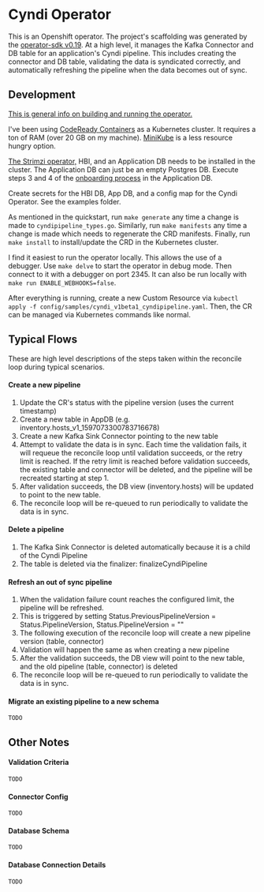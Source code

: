 Cyndi Operator
===========================================

This is an Openshift operator. The project's scaffolding was generated by the 
[operator-sdk v0.19](https://v0-19-x.sdk.operatorframework.io/docs/golang/quickstart/). At a high level,
it manages the Kafka Connector and DB table for an application's Cyndi pipeline. This includes creating the connector
and DB table, validating the data is syndicated correctly, and automatically refreshing the pipeline when the data
becomes out of sync.

## Development 
[This is general info on building and running the operator.](https://v0-19-x.sdk.operatorframework.io/docs/golang/quickstart/#build-and-run-the-operator)
 
I've been using
[CodeReady Containers](https://developers.redhat.com/products/codeready-containers/overview) as a Kubernetes cluster.
It requires a ton of RAM (over 20 GB on my machine).
[MiniKube](https://github.com/kubernetes/minikube/releases) is a less resource hungry option.

[The Strimzi operator,](https://strimzi.io/docs/operators/latest/quickstart.html) HBI, and an
Application DB needs to be installed in the cluster. The Application DB can just be an empty Postgres DB. Execute steps
3 and 4 of the 
[onboarding process](https://platform-docs.cloud.paas.psi.redhat.com/backend/inventory.html#onboarding-process)
in the Application DB.

Create secrets for the HBI DB, App DB, and a config map for the Cyndi Operator. See the examples folder.

As mentioned in the quickstart, run `make generate` any time a change is made to `cyndipipeline_types.go`.
Similarly, run `make manifests` any time a change is made which needs to regenerate the CRD manifests. Finally, run
`make install` to install/update the CRD in the Kubernetes cluster.

I find it easiest to run the operator locally. This allows the use of a debugger. Use `make delve` to start the 
operator in debug mode. Then connect to it with a debugger on port 2345. It can also be run locally with
`make run ENABLE_WEBHOOKS=false`.

After everything is running, create a new Custom Resource via
`kubectl apply -f config/samples/cyndi_v1beta1_cyndipipeline.yaml`. Then, the CR can be managed via Kubernetes commands
like normal.

## Typical Flows

These are high level descriptions of the steps taken within the reconcile loop during typical scenarios.

#### Create a new pipeline

1. Update the CR's status with the pipeline version (uses the current timestamp)
1. Create a new table in AppDB (e.g. inventory.hosts_v1_1597073300783716678)
1. Create a new Kafka Sink Connector pointing to the new table
1. Attempt to validate the data is in sync. Each time the validation fails, it will requeue the reconcile loop until
validation succeeds, or the retry limit is reached. If the retry limit is reached before validation succeeds, the 
existing table and connector will be deleted, and the pipeline will be recreated starting at step 1.
1. After validation succeeds, the DB view (inventory.hosts) will be updated to point to the new table.
1. The reconcile loop will be re-queued to run periodically to validate the data is in sync.

#### Delete a pipeline
1. The Kafka Sink Connector is deleted automatically because it is a child of the Cyndi Pipeline
1. The table is deleted via the finalizer: finalizeCyndiPipeline

#### Refresh an out of sync pipeline
1. When the validation failure count reaches the configured limit, the pipeline will be refreshed.
1. This is triggered by setting Status.PreviousPipelineVersion = Status.PipelineVersion, Status.PipelineVersion = ""
1. The following execution of the reconcile loop will create a new pipeline version (table, connector)
1. Validation will happen the same as when creating a new pipeline
1. After the validation succeeds, the DB view will point to the new table, and the old pipeline (table, connector)
   is deleted
1. The reconcile loop will be re-queued to run periodically to validate the data is in sync.

#### Migrate an existing pipeline to a new schema
`TODO`

## Other Notes

#### Validation Criteria
`TODO`

#### Connector Config
`TODO`

#### Database Schema
`TODO`

#### Database Connection Details
`TODO`
